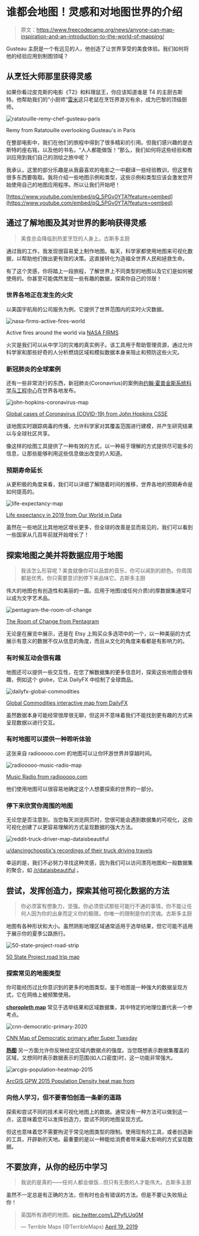 # 谁都会地图！灵感和对地图世界的介绍

> 原文：<https://www.freecodecamp.org/news/anyone-can-map-inspiration-and-an-introduction-to-the-world-of-mapping/>

Gusteau 主厨是一个有远见的人，他创造了让世界享受的美食体验。我们如何将他的经验应用到制图领域？

## 从烹饪大师那里获得灵感

如果你看过皮克斯的电影《T2》和料理鼠王，你应该知道谁是 T4 的主厨古斯特。他帮助我们的“小厨师”[雷米](https://pixar.fandom.com/wiki/Remy)这只老鼠在烹饪界游刃有余，成为巴黎的顶级厨师。

![ratatouille-remy-chef-gusteau-paris](img/a885aae2cf7de613d992029a13b40314.png)

Remy from Ratatouille overlooking Gusteau's in Paris

在整部电影中，我们在他们的旅程中得到了很多精彩的引用。但我们感兴趣的是古斯特的座右铭，以及他的书名，“人人都能做饭！”那么，我们如何将这些经验和教训应用到我们自己的测绘之旅中呢？

我承认，这里的部分乐趣是从我最喜欢的电影之一中翻译一些经验教训，但这里有很多东西要吸取。我将介绍一些地图示例和类型，这些示例和类型应该会激发您开始使用自己的地图应用程序。所以让我们开始吧！

[https://www.youtube.com/embed/pQ_5PGv0YTA?feature=oembed](https://www.youtube.com/embed/pQ_5PGv0YTA?feature=oembed)

## 通过了解地图及其对世界的影响获得灵感

> 美食总会降临到热爱烹饪的人身上。古斯多主厨

通过我的工作，我发现很容易爱上制作地图。每天，科学家都使用地图来可视化数据，以帮助他们做出更有效的决策。这直接转化为造福全世界人民和拯救生命。

有了这个灵感，你将踏上一段旅程，了解世界上不同类型的地图以及它们是如何被使用的。你甚至可能偶然发现一些有趣的数据，探索你自己的邻居！

### 世界各地正在发生的火灾

以美国宇航局的公司服务为例，它提供了世界范围内的实时火灾数据。

![nasa-firms-active-fires-world](img/d58741d5c17b9bd535e267b7985e2fb4.png)

Active fires around the world via [NASA FIRMS](https://earthdata.nasa.gov/earth-observation-data/near-real-time/firms)

火灾是我们可以从中学习的灾难的真实例子。该工具用于帮助管理资源，通过允许科学家和那些好奇的人分析燃烧区域和模拟数据本身来阻止和预防这些火灾。

### 新冠肺炎的全球案例

还有一些非常流行的东西，新冠肺炎(Coronavrius)的案例由[约翰·霍普金斯系统科学与工程中心](https://systems.jhu.edu/)在世界各地发布。

![john-hopkins-coronavirus-map](img/ab1512100de3781376c6ab282fe16e23.png)

[Global cases of Coronavirus (COVID-19) from John Hopkins CSSE](https://www.arcgis.com/apps/opsdashboard/index.html#/bda7594740fd40299423467b48e9ecf6)

该地图实时跟踪病毒的传播，允许科学家对其覆盖范围进行建模，并产生研究结果以与全球社区共享。

像这样的绘图工具提供了一种有效的方式，以一种易于理解的方式提供尽可能多的信息，让那些能够利用这些信息做出改变的人知道。

### 预期寿命延长

从更积极的角度来看，我们可以详细了解随着时间的推移，世界各地的预期寿命是如何提高的。

![life-expectancy-map](img/22b073d53c75a853574cad2b40d5ef4f.png)

[Life expectancy in 2019 from Our World in Data](https://ourworldindata.org/life-expectancy)

虽然在一些地区比其他地区增长更多，但全球的改善是显而易见的，我们可以看到一些国家从几百年前就开始增长了！

## 探索地图之美并将数据应用于地图

> 我该怎么形容呢？美食就像你可以品尝的音乐，你可以闻到的颜色。你周围都是优秀。你只需要意识到停下来品味它。古斯多主厨

伟大的地图也有创造性和美丽的一面。应用于地图(或任何介质)的厚数据集通常可以成为文字艺术品。

![pentagram-the-room-of-change](img/4ee207e9d10043876ba4b62983984789.png)

[The Room of Change from Pentagram](https://www.pentagram.com/work/the-room-of-change?rel=discipline&rel-id=16)

无论是在展览中展示，还是在 Etsy 上购买众多选项中的一个，以一种美丽的方式展示有意义的数据不仅从信息的角度，而且从文化的角度来看都是有影响力的。

### 有时候互动会很有趣

地图还可以提供一些交互性，在您了解数据集的更多信息时，探索这些地图会很有趣，例如这个 globe，它从 DailyFX 中绘制了全球商品。

![dailyfx-global-commodities](img/9eb2b7d22c5b0f3d1de642c5666bb911.png)

[Global Commodities interactive map from DailyFX](https://www.dailyfx.com/research/global-commodities/globe)

虽然数据本身可能经常很厚很无聊，但这并不意味着我们不能找到更有趣的方式来呈现数据以进行交互。

### 有时地图可以提供一种聆听体验

这张来自 radiooooo.com 的地图可以让你环游世界并穿越时间。

![radiooooo-music-radio-map](img/088c8b221f250d8fb53e15d60d77d5ba.png)

[Music Radio from radiooooo.com](http://radiooooo.com/)

他们使用地图可以很容易地确定这个人想要探索的世界的一部分。

### 停下来欣赏你周围的地图

无论您是否注意到，当您每天浏览网页时，您很可能会遇到数据集的可视化，这些可视化创建了以更容易理解的方式呈现数据的强大方法。

![reddit-truck-driver-map-dataisbeautiful](img/e32151b2e22b18ff5c4f1415abb0d16e.png)

[u/dancingchopstix's recordings of their truck driving travels](https://www.reddit.com/r/dataisbeautiful/comments/csl706/i_recorded_my_travels_as_a_professional_truck/)

幸运的是，我们不必努力寻找这种灵感，因为我们可以访问漂亮地图和一般数据集的聚合，如 [/r/dataisbeautiful](https://www.reddit.com/r/dataisbeautiful/) 。

## 尝试，发挥创造力，探索其他可视化数据的方法

> 你必须富有想象力，坚强。你必须尝试那些可能行不通的事情，你不能让任何人因为你的出身而定义你的极限。你唯一的限制是你的灵魂。古斯多主厨

地图有各种形状和大小。虽然阴影地理区域通常适用于选举结果，但它可能不适用于展示你的夏季公路旅行。

![50-state-project-road-strip](img/494664b208c0648dbf34bbc2a66182e3.png)

[50 State Project road trip map](https://www.the50statesproject.com/)

### 探索常见的地图类型

你可能经历过比你意识到的更多的地图类型。鉴于地图是一种强大的数据呈现方式，它在网络上被频繁使用。

[**choropleth map**](https://en.wikipedia.org/wiki/Choropleth_map) 常见于选举结果和区域数据集，其中特定的地理位置代表一个参考点。

![cnn-democratic-primary-2020](img/63fb5c609fabea739ccd048108e8e6af.png)

[CNN Map of Democratic primary after Super Tuesday](https://www.cnn.com/election/2020/primaries-and-caucuses)

**[热图](https://en.wikipedia.org/wiki/Heat_map)** 另一方面允许你反映给定区域内数据点的强度。当您既想表示数据集覆盖的区域，又想同时表示数据表示的范围(如人口密度)时，这一功能非常强大。

![arcgis-population-heatmap-2015](img/f9d070dcac9a5ef21f8369c6fa35c739.png)

[ArcGIS GPW 2015 Population Density heat map from](https://www.arcgis.com/home/webmap/viewer.html?useExisting=1&layers=90978c3a3a664c20b8da8fc21de6071b)

### 向他人学习，但不要害怕创造一条新的道路

探索和尝试不同的技术来可视化地图上的数据。通常没有一种方法可以做到这一点，这意味着您可以发挥创造力，尝试不同的地图呈现方式。

但这也意味着您不需要拘泥于常见地图类型的限制。使用现有的工具，或者创造新的工具，开辟新的天地。最重要的是以一种能给消费者带来最大影响的方式呈现数据。

## 不要放弃，从你的经历中学习

> 我说的是真的——任何人都会做饭...但只有无畏的人才能伟大。古斯多主厨

虽然不一定总是有正确的方法，但有时也会有错误的方法。但是不要让失败阻止你！

> 英国所有酒吧的地图。[pic.twitter.com/LZPyfLUq0M](https://t.co/LZPyfLUq0M)
> 
> — Terrible Maps (@TerribleMaps) [April 19, 2019](https://twitter.com/TerribleMaps/status/1119336763762331649?ref_src=twsrc%5Etfw)